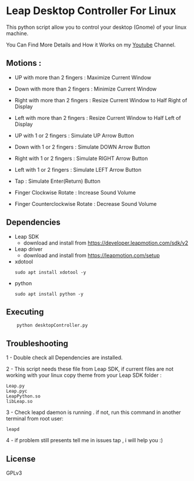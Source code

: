 # Leap Desktop Controller For Linux

This python script allow you to control your desktop (Gnome) of your linux machine.

You Can Find More Details and How it Works on my [Youtube](https://www.youtube.com) Channel.

## Motions :

* UP with more than 2 fingers : Maximize Current Window
* Down with more than 2 fingers : Minimize Current Window
* Right with more than 2 fingers : Resize Current Window to Half Right of Display
* Left with more than 2 fingers : Resize Current Window to Half Left of Display

* UP with 1 or 2 fingers : Simulate UP Arrow Button
* Down with 1 or 2 fingers : Simulate DOWN Arrow Button
* Right with 1 or 2 fingers : Simulate RIGHT Arrow Button
* Left with 1 or 2 fingers : Simulate LEFT Arrow Button

* Tap : Simulate Enter(Return) Button

* Finger Clockwise Rotate : Increase Sound Volume
* Finger Counterclockwise Rotate : Decrease Sound Volume

## Dependencies

* Leap SDK
  * download and install from https://developer.leapmotion.com/sdk/v2
* Leap driver
  * download and install from https://leapmotion.com/setup
* xdotool
  ```
  sudo apt install xdotool -y
  ```
* python
  ```
  sudo apt install python -y
  ```

## Executing

```
    python desktopController.py
```
## Troubleshooting

1 - Double check all Dependencies are installed.

2 - This script needs these file from Leap SDK, if current files are not working with your linux copy theme from your Leap SDK folder :
```
Leap.py
Leap.pyc
LeapPython.so
libLeap.so
```
3 - Check leapd daemon is running . if not, run this command in another terminal from root user:
```
leapd
```

4 - if problem still presents tell me in issues tap , i will help you :)

## License

GPLv3
